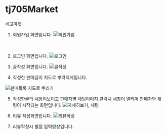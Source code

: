 # tj705Market
네고마켓




1. 회원가입 화면입니다.
![회원가입](https://github.com/TwoJungHo/tj705Market/assets/132986801/18cd14a9-3835-4066-b4fd-39e51ed85a70)

　　　　
    　
     　
      　
       　

2. 로그인 화면입니다.
![로그인](https://github.com/TwoJungHo/tj705Market/assets/132986801/559e12f0-9692-4cf5-b261-dfe69362658e)




3. 글작성 화면입니다.
![글작성](https://github.com/TwoJungHo/tj705Market/assets/132986801/e809cdb0-9e25-4fba-8b4b-7f9f2cad5b0c)




4. 작성한 판매글이 지도로 뿌려지게됩니다.
 
![판매목록 지도로 뿌리기](https://github.com/TwoJungHo/tj705Market/assets/132986801/f3406627-b34d-4911-b896-807c61a77689)




5. 작성한글의 내용이보이고 판매자옆 채팅이미지 클릭시
   새창이 열리며 판매자와 채팅이 시작되는 화면입니다.
![자세히보기, 채팅](https://github.com/TwoJungHo/tj705Market/assets/132986801/0c569473-0719-4151-8d1d-4f1400c4bf5a)




6. 리뷰 작성화면입니다.
![리뷰작성](https://github.com/TwoJungHo/tj705Market/assets/132986801/95b58513-41c5-4b2a-92d9-dd28685210f1)




7. 리뷰작성시 별점 입력영상입니다.
